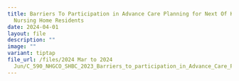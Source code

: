 ```yaml
---
title: Barriers To Participation in Advance Care Planning for Next Of Kin of
  Nursing Home Residents
date: 2024-04-01
layout: file
description: ""
image: ""
variant: tiptap
file_url: /files/2024 Mar to 2024
  Jun/C_590_NHGCO_SHBC_2023_Barriers_to_participation_in_Advance_Care_Planning_for_next_of_kin_of_nursing_home_residents.pdf
---
```

